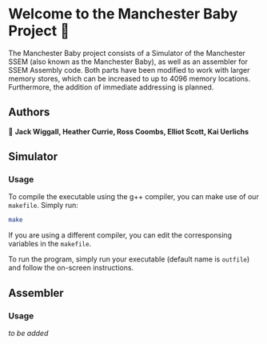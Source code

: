 # Welcome to the Manchester Baby Project 👋

The Manchester Baby project consists of a Simulator of the Manchester SSEM (also known as the Manchester Baby), as well as an assembler for SSEM Assembly code. Both parts have been modified to work with larger memory stores, which can be increased to up to 4096 memory locations. Furthermore, the addition of immediate addressing is planned.
## Authors
👤 **Jack Wiggall, Heather Currie, Ross Coombs, Elliot Scott, Kai Uerlichs**
## Simulator
### Usage
To compile the executable using the g++ compiler, you can make use of our ```makefile```. Simply run: 
```sh
make
```
If you are using a different compiler, you can edit the corresponsing variables in the ```makefile```.

To run the program, simply run your executable (default name is ```outfile```) and follow the on-screen instructions.
## Assembler
### Usage
*to be added*